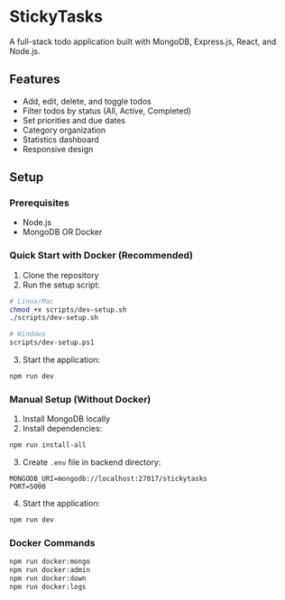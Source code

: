 # StickyTasks

A full-stack todo application built with MongoDB, Express.js, React, and Node.js.

## Features

- Add, edit, delete, and toggle todos
- Filter todos by status (All, Active, Completed)
- Set priorities and due dates
- Category organization
- Statistics dashboard
- Responsive design

## Setup

### Prerequisites
- Node.js
- MongoDB OR Docker

### Quick Start with Docker (Recommended)

1. Clone the repository
2. Run the setup script:
```bash
# Linux/Mac
chmod +x scripts/dev-setup.sh
./scripts/dev-setup.sh

# Windows
scripts/dev-setup.ps1
```

3. Start the application:
```bash
npm run dev
```

### Manual Setup (Without Docker)

1. Install MongoDB locally
2. Install dependencies:
```bash
npm run install-all
```

3. Create `.env` file in backend directory:
```
MONGODB_URI=mongodb://localhost:27017/stickytasks
PORT=5000
```

4. Start the application:
```bash
npm run dev
```

### Docker Commands

```bash
npm run docker:mongo      
npm run docker:admin      
npm run docker:down       
npm run docker:logs         
```